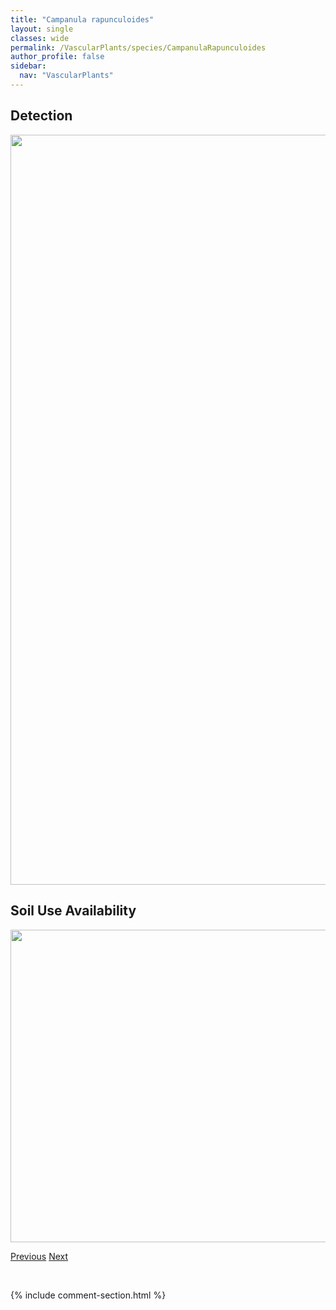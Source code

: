 ```yaml
---
title: "Campanula rapunculoides"
layout: single
classes: wide
permalink: /VascularPlants/species/CampanulaRapunculoides
author_profile: false
sidebar:
  nav: "VascularPlants"
---
```


<h2>Detection</h2>

<a href="https://drive.google.com/uc?export=view&id=12u5pqzhRThU6mXf17gSyJlGJPL7-OUgm">
<img src="https://drive.google.com/uc?export=view&id=12u5pqzhRThU6mXf17gSyJlGJPL7-OUgm" height = "1200" width = "800">
</a>


<h2>Soil Use Availability</h2>

<a href="https://drive.google.com/uc?export=view&id=1xx-abEbOKImUWFh13-ob7Xpiy_a0qkSm">
<img src="https://drive.google.com/uc?export=view&id=1xx-abEbOKImUWFh13-ob7Xpiy_a0qkSm" height = "500" width = "1000">
</a>


<a href="/DevelopmentWebsite/VascularPlants/species/Campanula" class="pagination--pager" title="Campanula">Previous</a> <a href="/DevelopmentWebsite/VascularPlants/species/CampanulaUniflora" class="pagination--pager" title="Campanula uniflora">Next</a>

<p>&nbsp;</p>

{% include comment-section.html %}
